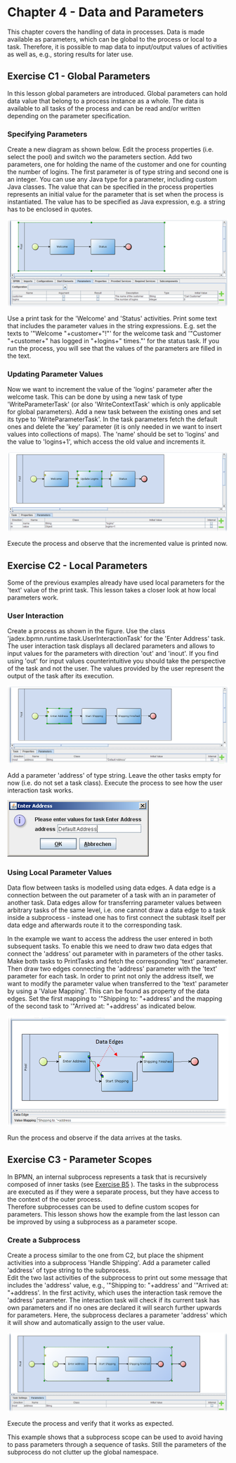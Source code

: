 Chapter 4 - Data and Parameters
============================================

This chapter covers the handling of data in processes. Data is made available as parameters, which can be global to the process or local to a task. Therefore, it is possible to map data to input/output values of activities as well as, e.g., storing results for later use.

Exercise C1 - Global Parameters
--------------------------------------------

In this lesson global parameters are introduced. Global parameters can hold data value that belong to a process instance as a whole. The data is available to all tasks of the process and can be read and/or written depending on the parameter specification.

### Specifying Parameters

Create a new diagram as shown below. Edit the process properties (i.e. select the pool) and switch wo the parameters section. Add two parameters, one for holding the name of the customer and one for counting the number of logins. The first parameter is of type string and second one is an integer. You can use any Java type for a parameter, including custom Java classes. The value that can be specified in the process properties represents an initial value for the parameter that is set when the process is instantiated. The value has to be specified as Java expression, e.g. a string has to be enclosed in quotes.

![04 Data and Parameters@1.png](04%20Data%20and%20Parameters/04%20Data%20and%20Parameters-1.png)

Use a print task for the 'Welcome' and 'Status' activities. Print some text that includes the parameter values in the string expressions. E.g. set the texts to '"Welcome "+customer+"!"' for the welcome task and '"Customer "+customer+" has logged in "+logins+" times."' for the status task. If you run the process, you will see that the values of the parameters are filled in the text.

### Updating Parameter Values

Now we want to increment the value of the 'logins' parameter after the welcome task. This can be done by using a new task of type 'WriteParameterTask' (or also 'WriteContextTask' which is only applicable for global parameters). Add a new task between the existing ones and set its type to 'WriteParameterTask'. In the task parameters fetch the default ones and delete the 'key' parameter (it is only needed in we want to insert values into collections of maps). The 'name' should be set to 'logins' and the value to 'logins+1', which access the old value and increments it.

![04 Data and Parameters@2.png](04%20Data%20and%20Parameters/04%20Data%20and%20Parameters-2.png)

Execute the process and observe that the incremented value is printed now.

Exercise C2 - Local Parameters
-------------------------------------------

Some of the previous examples already have used local parameters for the 'text' value of the print task. This lesson takes a closer look at how local parameters work.

### User Interaction

Create a process as shown in the figure. Use the class 'jadex.bpmn.runtime.task.UserInteractionTask' for the 'Enter Address' task. The user interaction task displays all declared parameters and allows to input values for the parameters with direction 'out' and 'inout'. If you find using 'out' for input values counterintuitive you should take the perspective of the task and not the user. The values provided by the user represent the output of the task after its execution.

![04 Data and Parameters@3.png](04%20Data%20and%20Parameters/04%20Data%20and%20Parameters-3.png)



Add a parameter 'address' of type string. Leave the other tasks empty for now (i.e. do not set a task class). Execute the process to see how the user interaction task works.

![04 Data and Parameters@userinteraction.png](04%20Data%20and%20Parameters/04%20Data%20and%20Parameters-userinteraction.png)

### Using Local Parameter Values

Data flow between tasks is modelled using data edges. A data edge is a connection between the out parameter of a task with an in parameter of another task. Data edges allow for transferring parameter values between arbitrary tasks of the same level, i.e. one cannot draw a data edge to a task inside a subprocess - instead one has to first connect the subtask itself per data edge and afterwards route it to the corresponding task. 

In the example we want to access the address the user entered in both subsequent tasks. To enable this we need to draw two data edges that connect the 'address' out parameter with in parameters of the other tasks. Make both tasks to PrintTasks and fetch the corresponding 'text' parameter. Then draw two edges connecting the 'address' parameter with the 'text' parameter for each task. In order to print not only the address itself, we want to modify the parameter value when transferred to the 'text' parameter by using a 'Value Mapping'. This can be found as property of the data edges. Set the first mapping to '"Shipping to: "+address' and the mapping of the second task to '"Arrived at: "+address' as indicated below.

![04 Data and Parameters@4.png](04%20Data%20and%20Parameters/04%20Data%20and%20Parameters-4.png)

Run the process and observe if the data arrives at the tasks.

Exercise C3 - Parameter Scopes
-------------------------------------------

In BPMN, an internal subprocess represents a task that is recursively composed of inner tasks (see [Exercise B5](03%20Basic%20Processes#exercise-b5-subprocesses) ). 
The tasks in the subprocess are executed as if they were a separate process, but they have access to the context of the outer process.  
Therefore subprocesses can be used to define custom scopes for parameters. This lesson shows how the example from the last lesson can be improved by using a subprocess as a parameter scope.

### Create a Subprocess

Create a process similar to the one from C2, but place the shipment activities into a subprocess 'Handle Shipping'. Add a parameter called 'address' of type string to the subprocess.  
Edit the two last activities of the subprocess to print out some message that includes the 'address' value, e.g., '"Shipping to: "+address' and '"Arrived at: "+address'.
In the first activity, which uses the interaction task remove the 'address' parameter. 
The interaction task will check if its current task has own parameters and if no ones are declared it will search further upwards for parameters.
Here, the subprocess declares a parameter 'address' which it will show and automatically assign to the user value.

![04 Data and Parameters@5.png](04%20Data%20and%20Parameters/04%20Data%20and%20Parameters-5.png)

Execute the process and verify that it works as expected.

This example shows that a subprocess scope can be used to avoid having to pass parameters through a sequence of tasks. Still the parameters of the subprocess do not clutter up the global namespace.
